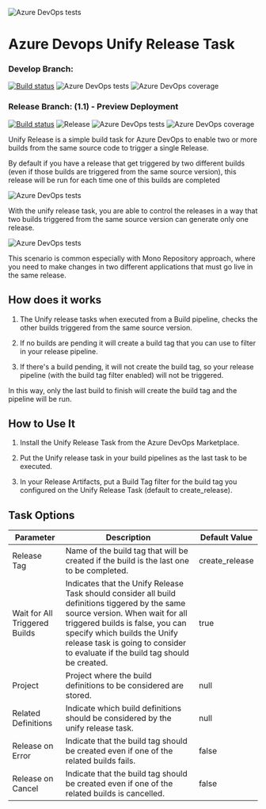 ![Azure DevOps tests](https://github.com/psbds/azuredevops-unify-release/blob/master/images/extension-icon.png)
# Azure Devops Unify Release Task


### Develop Branch: 
[![Build status](https://dev.azure.com/padasil/AzureDevOps%20-%20Unify%20Release/_apis/build/status/Develop%20Build)](https://dev.azure.com/padasil/AzureDevOps%20-%20Unify%20Release/_build/latest?definitionId=9)
![Azure DevOps tests](https://img.shields.io/azure-devops/tests/padasil/AzureDevOps%20-%20Unify%20Release/9)
![Azure DevOps coverage](https://img.shields.io/azure-devops/coverage/padasil/AzureDevOps%20-%20Unify%20Release/9)

### Release Branch: (1.1) - Preview Deployment
[![Build status](https://dev.azure.com/padasil/AzureDevOps%20-%20Unify%20Release/_apis/build/status/Release%20Preview%20Build)](https://dev.azure.com/padasil/AzureDevOps%20-%20Unify%20Release/_build/latest?definitionId=7)
![Release](https://vsrm.dev.azure.com/padasil/_apis/public/Release/badge/39952b49-664c-4156-be6c-8f143e967f22/1/1)
![Azure DevOps tests](https://img.shields.io/azure-devops/tests/padasil/AzureDevOps%20-%20Unify%20Release/9)
![Azure DevOps coverage](https://img.shields.io/azure-devops/coverage/padasil/AzureDevOps%20-%20Unify%20Release/9)


Unify Release is a simple build task for Azure DevOps to enable two or more builds from the same source code to trigger a single Release.

By default if you have a release that get triggered by two different builds (even if those builds are triggered from the same source version), this release will be run for each time one of this builds are completed

![Azure DevOps tests](https://github.com/psbds/azuredevops-unify-release/blob/master/docs/unify-release-before.png)

With the unify release task, you are able to control the releases in a way that two builds triggered from the same source version can generate only one release.

![Azure DevOps tests](https://github.com/psbds/azuredevops-unify-release/blob/master/docs/unify-release-after.png)

This scenario is common especially with Mono Repository approach, where you need to make changes in two different applications that must go live in the same release.

## How does it works
1. The Unify release tasks when executed from a Build pipeline, checks the other builds triggered from the same source version.

2.  If no builds are pending it will create a build tag that you can use to filter in your release pipeline.

3. If there's a build pending, it will not create the build tag, so your release pipeline (with the build tag filter enabled) will not be triggered.

In this way, only the last build to finish will create the build tag and the pipeline will be run.

## How to Use It

1. Install the Unify Release Task from the Azure DevOps Marketplace.
   
2. Put the Unify release task in your build pipelines as the last task to be executed.
 
4. In your Release Artifacts, put a Build Tag filter for the build tag you configured on the Unify Release Task (default to create_release).


## Task Options


|Parameter   |Description   | Default Value   | 
|---|---|---|
| Release Tag  | Name of the build tag that will be created if the build is the last one to be completed.|  create_release |
| Wait for All Triggered Builds  | Indicates that the Unify Release Task should consider all build definitions tiggered by the same source version. When wait for all triggered builds is false, you can specify which builds the Unify release task is going to consider to evaluate if the build tag should be created. |  true |
| Project  |Project where the build definitions to be considered are stored.|  null |
| Related Definitions  |Indicate which build definitions should be considered by the unify release task.|  null |
|Release on Error |Indicate that the build tag should be created even if one of the related builds fails.|false |
|Release on Cancel |Indicate that the build tag should be created even if one of the related builds is cancelled.|false |